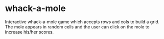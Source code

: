 # whack-a-mole
Interactive whack-a-mole game  which accepts rows and cols to build a grid. The mole appears in random cells and the user can click on the mole to increase his/her scores.

